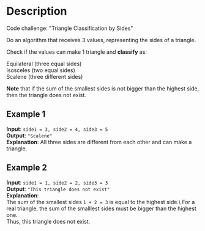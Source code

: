 # Description

Code challenge: "Triangle Classification by Sides"

Do an algorithm that receives 3 values, representing the sides of a triangle.

Check if the values can make 1 triangle and **classify** as:

Equilateral (three equal sides)\
Isosceles (two equal sides)\
Scalene (three different sides)

**Note** that if the sum of the smallest sides is not bigger than the highest side, then the triangle does not exist.

## Example 1

**Input**: `side1 = 3, side2 = 4, side3 = 5`\
**Output**: `"Scalene"`\
**Explanation**: All three sides are different from each other and can make a triangle.

## Example 2

**Input**: `side1 = 1, side2 = 2, side3 = 3`\
**Output**: `"This triangle does not exist"`\
**Explanation**:\
The sum of the smallest sides `1 + 2 = 3` is equal to the highest side.\ 
For a real triangle, the sum of the smalllest sides must be bigger than the highest one.\
Thus, this triangle does not exist.

